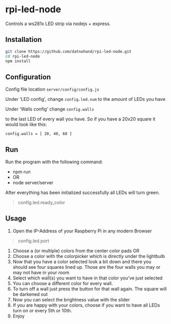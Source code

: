 # rpi-led-node
Controls a ws281x LED strip via nodejs + express.

## Installation

```bash
git clone https://github.com/datnohand/rpi-led-node.git
cd rpi-led-node
npm install

```
## Configuration

Config file location
``` server/config/config.js ```

Under 'LED config', change
``` config.led.num ```
to the amount of LEDs you have

Under 'Walls config' change
``` config.walls ```

to the last LED of every wall you have.
So if you have a 20x20 square it would look like this:

``` config.walls = [ 20, 40, 60 ] ```

## Run
Run the program with the following command:
* npm run
* OR
* node server/server

After everything has been initialized successfully all LEDs will turn green.
> config.led.ready_color

## Usage
1. Open the IP-Address of your Raspberry Pi in any modern Browser
> config.led.port
1. Choose a (or multiple) colors from the center color pads OR
1. Choose a color with the colorpicker which is directly under the lightbulb
1. Now that you have a color selected look a bit down and there you should see four squares lined up. Those are the four walls you may or may not have in your room
1. Select which wall(s) you want to have in that color you've just selected
1. You can choose a different color for every wall.
1. To turn off a wall just press the button for that wall again. The square will be darkened out
1. Now you can select the brightness value with the slider
1. If you are happy with your colors, choose if you want to have all LEDs turn on or every 5th or 10th.
1. Enjoy
